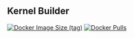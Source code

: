## Kernel Builder

[![Docker Image Size (tag)](https://img.shields.io/docker/image-size/54b1d/kernel_build/latest)](https://hub.docker.com/r/54b1d/kernel_build)
[![Docker Pulls](https://img.shields.io/docker/pulls/54b1d/kernel_build)](https://hub.docker.com/r/54b1d/kernel_build)
